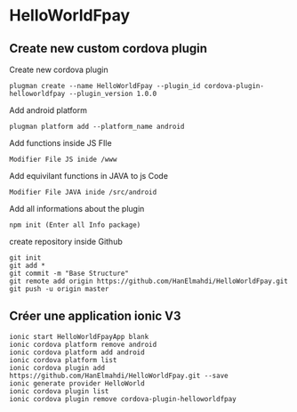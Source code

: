 # HelloWorldFpay

## Create new custom cordova plugin

Create new cordova plugin
```
plugman create --name HelloWorldFpay --plugin_id cordova-plugin-helloworldfpay --plugin_version 1.0.0
```

Add android platform
```
plugman platform add --platform_name android
```

Add functions inside JS FIle
```
Modifier File JS inide /www
```

Add equivilant functions in JAVA to js Code
```
Modifier File JAVA inide /src/android
```

Add all informations about the plugin
```
npm init (Enter all Info package)
```

create repository inside Github
```
git init
git add *
git commit -m "Base Structure"
git remote add origin https://github.com/HanElmahdi/HelloWorldFpay.git
git push -u origin master
```
## Créer une application ionic V3

```
ionic start HelloWorldFpayApp blank
ionic cordova platform remove android
ionic cordova platform add android
ionic cordova platform list
ionic cordova plugin add https://github.com/HanElmahdi/HelloWorldFpay.git --save
ionic generate provider HelloWorld
ionic cordova plugin list
ionic cordova plugin remove cordova-plugin-helloworldfpay
```